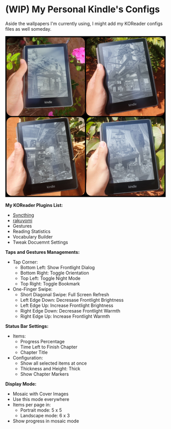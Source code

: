 # (WIP) My Personal Kindle's Configs
Aside the wallpapers I'm currently using, I might add my KOReader configs files as well someday.

![](https://github.com/felipe-juan/jailbroken-kindle-stuff/blob/main/assets/20250419_184552.jpg)

**My KOReader Plugins List:**
- [Syncthing](https://github.com/jasonchoimtt/koreader-syncthing)
- [rakuyomi](https://github.com/hanatsumi/rakuyomi)
- Gestures
- Reading Statistics
- Vocabulary Builder
- Tweak Docuemnt Settings

**Taps and Gestures Managements:**
- Tap Corner:
  - Bottom Left: Show Frontlight Dialog
  - Bottom Right: Toggle Orientation
  - Top Left: Toggle Night Mode
  - Top Right: Toggle Bookmark
- One-Finger Swipe:
  - Short Diagonal Swipe: Full Screen Refresh
  - Left Edge Down: Decresase Frontlight Brightness
  - Left Edge Up: Increase Frontlight Brightness
  - Right Edge Down: Decresase Frontlight Warmth
  - Right Edge Up: Increase Frontlight Warmth

**Status Bar Settings:**
- Items:
  - Progress Percentage
  - Time Left to Finish Chapter
  - Chapter Title
- Configuration:
  - Show all selected items at once
  - Thickness and Height: Thick
  - Show Chapter Markers
 
**Display Mode:**
- Mosaic with Cover Images
- Use this mode everywhere
- Items per page in:
  - Portrait mode: 5 x 5
  - Landscape mode: 6 x 3
- Show progress in mosaic mode
